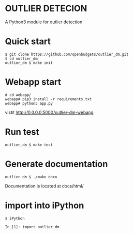 # OUTLIER DETECION
A Python3 module for outlier detection

# Quick start
```
$ git clone https://github.com/openbudgets/outlier_dm.git
$ cd outlier_dm
outlier_dm $ make init
```
# Webapp start
```
# cd webapp/
webapp# pip3 install -r requirements.txt
webapp# python3 app.py
```
vistit [http://0.0.0.0:5000/outlier-dm-webapp ](http://0.0.0.0:5000/outlier-dm-webapp )

# Run test
```
outlier_dm $ make test
```

# Generate documentation
```
outlier_dm $ ./make_docu
```
Documentation is located at docs/html/

# import into iPython

```
$ iPython

In [1]: import outlier_dm
```
